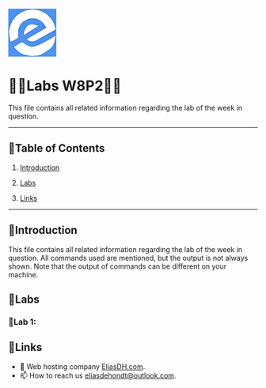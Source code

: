 ![logo](/Images/logo.png)
# 💙🤍Labs W8P2🤍💙

This file contains all related information regarding the lab of the week in question.

---

## 📘Table of Contents

1. [Introduction](#introduction)
2. [Labs](#labs)

3. [Links](#links)

---

## 🖖Introduction

This file contains all related information regarding the lab of the week in question. All commands used are mentioned, but the output is not always shown. Note that the output of commands can be different on your machine.

## 🔬Labs

### 🔎Lab 1:







## 🔗Links
- 👯 Web hosting company [EliasDH.com](https://eliasdh.com).
- 📫 How to reach us eliasdehondt@outlook.com.